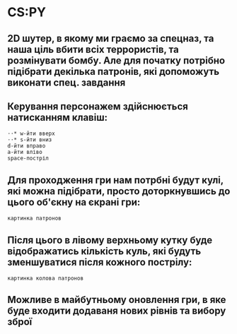 # CS:PY
## 2D шутер, в якому ми граємо за спецназ, та наша ціль вбити всіх террористів, та розмінувати бомбу. Але для початку потрібно підібрати декілька патронів, які допоможуть виконати спец. завдання

## Керування персонажем здійснюється натисканням клавіш:
	⋅⋅* w-йти вверх
	⋅⋅* s-йти вниз
	d-йти вправо
	a-йти вліво
	space-постріл

## Для проходження гри нам потрбні будут кулі, які можна підібрати, просто доторкнувшись до цього об'єкну на єкрані гри:
 	картинка патронов 
## Після цього в лівому верхньому кутку буде відображатись кількість куль, які будуть зменшуватися після кожного пострілу:
	картинка колова патронов

## Можливе в майбутньому оновлення гри, в яке буде входити додаваня нових рівнів та вибору зброї 
